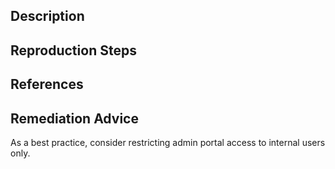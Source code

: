 ## Description


## Reproduction Steps


## References


## Remediation Advice

As a best practice, consider restricting admin portal access to internal users only.
